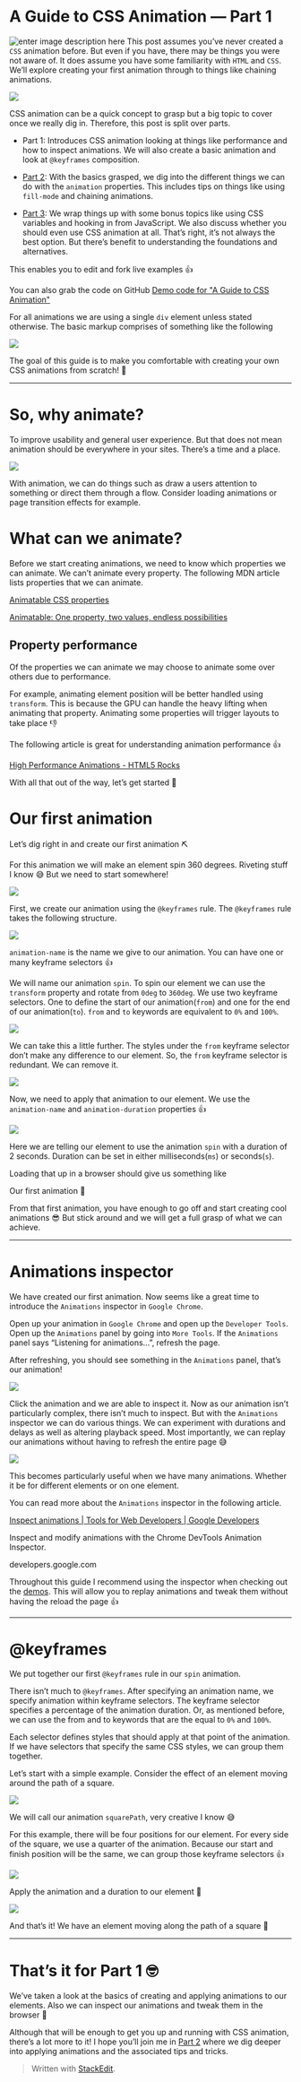 
A Guide to CSS Animation — Part 1
===
![enter image description here](https://miro.medium.com/max/4752/1*8VI1jY60cMT8ij5lHr6Ydw.jpeg)
This post assumes you’ve never created a  `CSS`  animation before. But even if you have, there may be things you were not aware of. It does assume you have some familiarity with  `HTML`  and  `CSS`. We’ll explore creating your first animation through to things like chaining animations.



![](https://miro.medium.com/max/480/1*YMIFMQyYdSkmGAus_VZiPw.gif)

CSS animation can be a quick concept to grasp but a big topic to cover once we really dig in. Therefore, this post is split over parts.

-   Part 1: Introduces CSS animation looking at things like performance and how to inspect animations. We will also create a basic animation and look at  `@keyframes`  composition.
-   [Part 2](https://medium.com/@jh3y/a-guide-to-css-animation-part-2-2cd422f78567): With the basics grasped, we dig into the different things we can do with the  `animation`  properties. This includes tips on things like using  `fill-mode`  and chaining animations.





-   [Part 3](https://medium.com/@jh3y/a-guide-to-css-animation-part-3-2e497110119): We wrap things up with some bonus topics like using CSS variables and hooking in from JavaScript. We also discuss whether you should even use CSS animation at all. That’s right, it’s not always the best option. But there’s benefit to understanding the foundations and alternatives.







This enables you to edit and fork live examples 👍

You can also grab the code on GitHub [Demo code for "A Guide to CSS Animation"
](https://github.com/jh3y/a-guide-to-css-animation)



For all animations we are using a single  `div`  element unless stated otherwise. The basic markup comprises of something like the following



![](https://miro.medium.com/max/1448/1*_BxwSkXqsnUwho1e9d9-bw.png)

The goal of this guide is to make you comfortable with creating your own CSS animations from scratch! 💪

----------

# So, why animate?

To improve usability and general user experience. But that does not mean animation should be everywhere in your sites. There’s a time and a place.



![](https://miro.medium.com/max/550/1*sKmOshEF6lerZsOJuYVAew.gif)

With animation, we can do things such as draw a users attention to something or direct them through a flow. Consider loading animations or page transition effects for example.

# What can we animate?

Before we start creating animations, we need to know which properties we can animate. We can’t animate every property. The following MDN article lists properties that we can animate.

[Animatable CSS properties](https://developer.mozilla.org/en-US/docs/Web/CSS/CSS_animated_properties)



[Animatable: One property, two values, endless possibilities](http://leaverou.github.io/animatable/)


## Property performance

Of the properties we can animate we may choose to animate some over others due to performance.

For example, animating element position will be better handled using  `transform`. This is because the GPU can handle the heavy lifting when animating that property. Animating some properties will trigger layouts to take place 👎

The following article is great for understanding animation performance 👍

[High Performance Animations - HTML5 Rocks](https://www.html5rocks.com/en/tutorials/speed/high-performance-animations/)



With all that out of the way, let’s get started 💪

# Our first animation

Let’s dig right in and create our first animation ⛏

For this animation we will make an element spin 360 degrees. Riveting stuff I know 😅 But we need to start somewhere!



![](https://miro.medium.com/max/480/1*-Ip2pjgEccC_u8_jszRNSw.gif)

First, we create our animation using the  `@keyframes`  rule. The  `@keyframes`  rule takes the following structure.



![](https://miro.medium.com/max/1448/1*U6tWmRm-iSDgXzIvX-VN2w.png)

`animation-name`  is the name we give to our animation. You can have one or many keyframe selectors 👍

We will name our animation  `spin`. To spin our element we can use the  `transform`  property and rotate from  `0deg`  to  `360deg`. We use two keyframe selectors. One to define the start of our animation(`from`) and one for the end of our animation(`to`).  `from`  and  `to`  keywords are equivalent to  `0%`  and  `100%`.



![](https://miro.medium.com/max/1448/1*DxclFb7IjyLy1wVcPmGQcQ.png)

We can take this a little further. The styles under the  `from`  keyframe selector don’t make any difference to our element. So, the  `from`  keyframe selector is redundant. We can remove it.



![](https://miro.medium.com/max/1448/1*786ISbKk_kNftOSkV9FRTw.png)

Now, we need to apply that animation to our element. We use the  `animation-name`  and  `animation-duration`  properties 👍



![](https://miro.medium.com/max/1448/1*v7XXPw-IVyxsawCje4YDUQ.png)

Here we are telling our element to use the animation  `spin`  with a duration of 2 seconds. Duration can be set in either milliseconds(`ms`) or seconds(`s`).

Loading that up in a browser should give us something like

Our first animation 🎉

From that first animation, you have enough to go off and start creating cool animations 😎 But stick around and we will get a full grasp of what we can achieve.

----------

# Animations inspector

We have created our first animation. Now seems like a great time to introduce the  `Animations`  inspector in  `Google Chrome`.

Open up your animation in  `Google Chrome`  and open up the  `Developer Tools`. Open up the  `Animations`  panel by going into  `More Tools`. If the  `Animations`  panel says “Listening for animations…”, refresh the page.

After refreshing, you should see something in the  `Animations`  panel, that’s our animation!



![](https://miro.medium.com/max/342/1*258LLOfuE6bMFdpVRj8rIQ.png)

Click the animation and we are able to inspect it. Now as our animation isn’t particularly complex, there isn’t much to inspect. But with the  `Animations`  inspector we can do various things. We can experiment with durations and delays as well as altering playback speed. Most importantly, we can replay our animations without having to refresh the entire page 😅



![](https://miro.medium.com/max/614/1*XpYJ66aZW4R4MO9zr4NQIg.gif)

This becomes particularly useful when we have many animations. Whether it be for different elements or on one element.

You can read more about the  `Animations`  inspector in the following article.

[Inspect animations | Tools for Web Developers | Google Developers](https://developers.google.com/web/tools/chrome-devtools/inspect-styles/animations)


Inspect and modify animations with the Chrome DevTools Animation Inspector.

developers.google.com

Throughout this guide I recommend using the inspector when checking out the  [demos](https://codepen.io/collection/nMpBQm/). This will allow you to replay animations and tweak them without having the reload the page 👍

----------

# @keyframes

We put together our first  `@keyframes`  rule in our  `spin`  animation.

There isn’t much to  `@keyframes`. After specifying an animation name, we specify animation within keyframe selectors. The keyframe selector specifies a percentage of the animation duration. Or, as mentioned before, we can use the from and to keywords that are the equal to  `0%`  and  `100%`.

Each selector defines styles that should apply at that point of the animation. If we have selectors that specify the same CSS styles, we can group them together.

Let’s start with a simple example. Consider the effect of an element moving around the path of a square.



![](https://miro.medium.com/max/480/1*DStBjpP9QnRY8dVVzFP8xA.gif)

We will call our animation  `squarePath`, very creative I know 😅

For this example, there will be four positions for our element. For every side of the square, we use a quarter of the animation. Because our start and finish position will be the same, we can group those keyframe selectors 👍



![](https://miro.medium.com/max/1448/1*Z7fsLiMxqKll1vIz7WaQng.png)

Apply the animation and a duration to our element 🎉



![](https://miro.medium.com/max/1448/1*3QVHBhCfpYuC4YauQ9umOQ.png)

And that’s it! We have an element moving along the path of a square 🎉

----------

# That’s it for Part 1 🤓

We’ve taken a look at the basics of creating and applying animations to our elements. Also we can inspect our animations and tweak them in the browser 💪

Although that will be enough to get you up and running with CSS animation, there’s a lot more to it! I hope you’ll join me in  [Part 2](https://medium.com/@jh3y/a-guide-to-css-animation-part-2-2cd422f78567)  where we dig deeper into applying animations and the associated tips and tricks.


> Written with [StackEdit](https://codeburst.io/a-guide-to-css-animation-part-1-8777f5beb1f8).
<!--stackedit_data:
eyJoaXN0b3J5IjpbLTUyMTQ1MTE4MywxOTk5NDg1ODI3XX0=
-->
